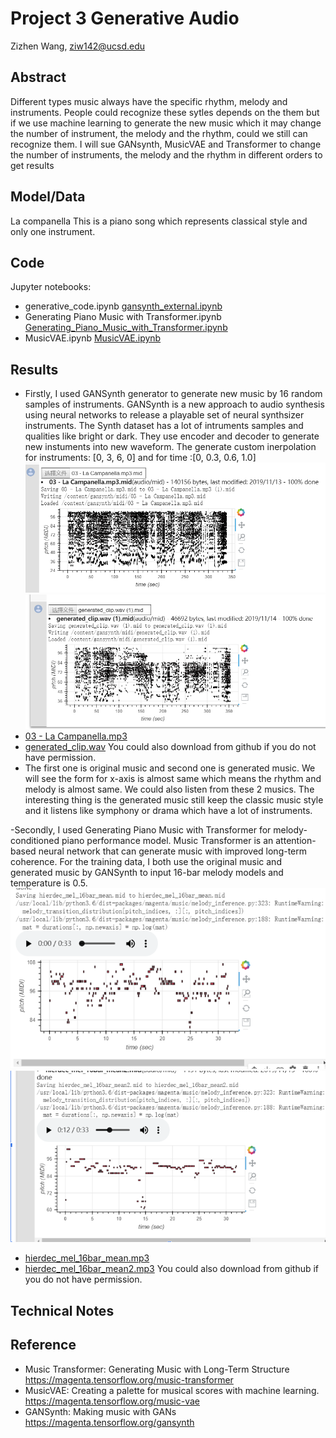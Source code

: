 # Project 3 Generative Audio

Zizhen Wang, ziw142@ucsd.edu



## Abstract

Different types music always have the specific rhythm, melody and instruments. People could recognize these sytles depends on the them but if we use machine learning to generate the new music which it may change the number of instrument, the melody and the rhythm, could we still can recognize them. I will sue GANsynth, MusicVAE and Transformer to change the number of instruments, the melody and the rhythm in different orders to get results

## Model/Data


La companella
This is a piano song which represents classical style and only one instrument.



## Code
Jupyter notebooks: 
- generative_code.ipynb [gansynth_external.ipynb](https://github.com/ucsd-ml-arts/generative-audio-zizhen-wang/blob/master/gansynth_external.ipynb)
- Generating Piano Music with Transformer.ipynb [Generating_Piano_Music_with_Transformer.ipynb](https://github.com/ucsd-ml-arts/generative-audio-zizhen-wang/blob/master/Generating_Piano_Music_with_Transformer.ipynb)
- MusicVAE.ipynb [MusicVAE.ipynb](https://github.com/ucsd-ml-arts/generative-audio-zizhen-wang/blob/master/MusicVAE.ipynb)

## Results
- Firstly, I used GANSynth generator to generate new music by 16 random samples of instruments. GANSynth is a new approach to audio synthesis using neural networks to release a playable set of neural synthsizer instruments. The Synth dataset has a lot of intruments samples and qualities like bright or dark.  They use encoder and decoder to generate new instuments into new waveform. The generate custom inerpolation for instruments: [0, 3, 6, 0] and for time :[0, 0.3, 0.6, 1.0]
![](https://github.com/ucsd-ml-arts/generative-audio-zizhen-wang/blob/master/01.jpg) ![](https://github.com/ucsd-ml-arts/generative-audio-zizhen-wang/blob/master/02.jpg)
- [03 - La Campanella.mp3](https://www.driveplayer.com/#fileIds=1uJ7OjY9J_JI7a-0ljdvY03kuDINwl8_7&userId={userId})
- [generated_clip.wav](https://www.driveplayer.com/#fileIds=1wes7C-NwRwIrbI1a45EJgnVIOejcnAdv&userId={userId}) You could also download from github if you do not have permission.
- The first one is original music and second one is generated music. We will see the form for x-axis is almost same which means the rhythm and melody is almost same. We could also listen from these 2 musics. The interesting thing is the generated music still keep the classic music style and it listens like symphony or drama which have a lot of instruments.

-Secondly, I used Generating Piano Music with Transformer for melody-conditioned piano performance model. Music Transformer is an attention-based neural network that can generate music with improved long-term coherence. For the training data, I both use the original music and generated music by GANSynth to input 16-bar melody models and temperature is 0.5.
![](https://github.com/ucsd-ml-arts/generative-audio-zizhen-wang/blob/master/03.jpg) ![](https://github.com/ucsd-ml-arts/generative-audio-zizhen-wang/blob/master/04.jpg)
- [hierdec_mel_16bar_mean.mp3](https://www.driveplayer.com/#fileIds=1RWU81FDX85-TUaEZ3KXS5KQJ0IAsuJro&userId={userId})
- [hierdec_mel_16bar_mean2.mp3](https://www.driveplayer.com/#fileIds=1RqNkG644XDAfcey46_jTpsk7ekVPqLod&userId=104858041665593101824)  You could also download from github if you do not have permission.



## Technical Notes



## Reference
- Music Transformer: Generating Music with Long-Term Structure
https://magenta.tensorflow.org/music-transformer
- MusicVAE: Creating a palette for musical scores with machine learning.
https://magenta.tensorflow.org/music-vae
- GANSynth: Making music with GANs
https://magenta.tensorflow.org/gansynth
